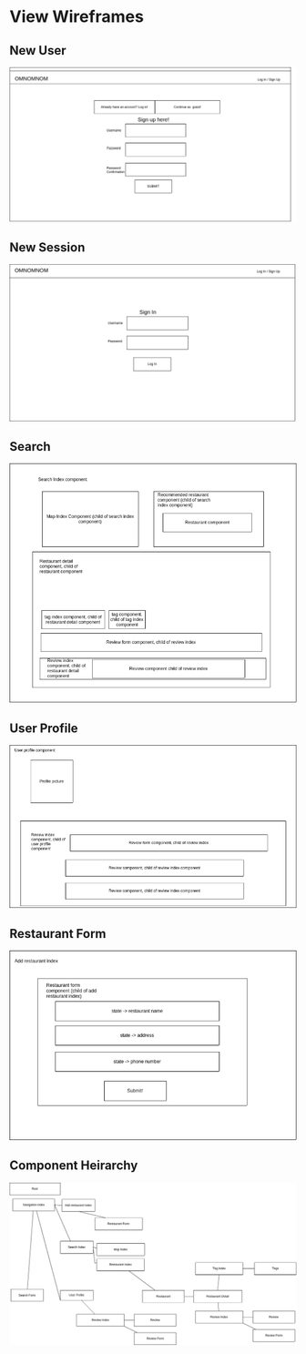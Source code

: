 # View Wireframes

## New User
![new-user]

## New Session
![new-session]

## Search
![search]

## User Profile
![user-profile]

## Restaurant Form
![restaurant-form]

## Component Heirarchy
![component-heirarchy]

[new-user]: ./wireframes/new_user.png
[new-session]: ./wireframes/new_session.png
[search]: ./wireframes/search_index.png
[user-profile]: ./wireframes/user_profile.png
[restaurant-form]: ./wireframes/restaurant_form.png
[component-heirarchy]: ./wireframes/component_heirarchy.png
